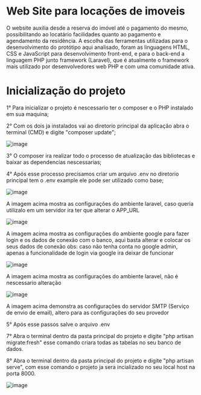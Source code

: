 # Web Site para locações de imoveis

O website auxilia desde a reserva do imóvel até o pagamento do mesmo, possibilitando ao locatário facilidades quanto ao pagamento e agendamento da residência. A escolha das ferramentas utilizadas para o desenvolvimento do protótipo aqui analisado, foram as linguagens HTML, CSS e JavaScript para desenvolvimento front-end, e para o back-end a linguagem PHP junto framework (Laravel), que é atualmente o framework mais utilizado por desenvolvedores web PHP e com uma comunidade ativa.

# Inicialização do projeto
1° Para inicializar o projeto é nescessario ter o composer e o PHP instalado em sua maquina;

2° Com os dois ja instalados vai ao diretorio principal da aplicação abra o terminal (CMD) e digite "composer update";

![image](https://user-images.githubusercontent.com/68655658/184996105-1d9d5b59-e82a-45ba-915c-f1eebde8d803.png)

3° O composer ira realizar todo o processo de atualização das bibliotecas e baixar as dependencias nescessarias;

4° Após esse processo precisamos criar um arquivo .env no diretorio principal tem o .env example ele pode ser utilizado como base;

![image](https://user-images.githubusercontent.com/68655658/184996337-b8908efe-a366-4150-a7f5-238ceca6b504.png)

A imagem acima mostra as configurações do ambiente laravel, caso queria utilizalo em um servidor ira ter que alterar o APP_URL

![image](https://user-images.githubusercontent.com/68655658/184996442-8e804faf-c76b-4a92-a89f-29298c8b0be5.png)

A imagem acima mostra as configurações do ambiente google para fazer login e os dados de conexão com o banco, aqui basta alterar e colocar os seus dados de conexão
obs: caso não tenha conta no google admin, apenas a funcionalidade de login via google ira deixar de funcionar

![image](https://user-images.githubusercontent.com/68655658/184996748-be3879f7-28fb-4746-8a7f-15cf7a812626.png)

A imagem acima mostra as configurações do ambiente laravel, não é nescessario alteração

![image](https://user-images.githubusercontent.com/68655658/184997774-398e9586-3fe4-4bf6-9190-362880a5f6b6.png)

A imagem acima demonstra as configurações do servidor SMTP (Serviço de envio de email), altero para as configurações do seu provedor

5° Após esse passos salve o arquivo .env 

7° Abra o terminal dentro da pasta principal do projeto e digite "php artisan migrate:fresh" esse comando criara todas as tabelas no seu banco de dados.

8° Abra o terminal dentro da pasta principal do projeto e digite "php artisan serve", com esse comando o projeto ja sera incializado  no seu local host na porta 8000.

![image](https://user-images.githubusercontent.com/68655658/184997289-bc5777b7-bd92-4248-8f5a-9721b3985bff.png)






